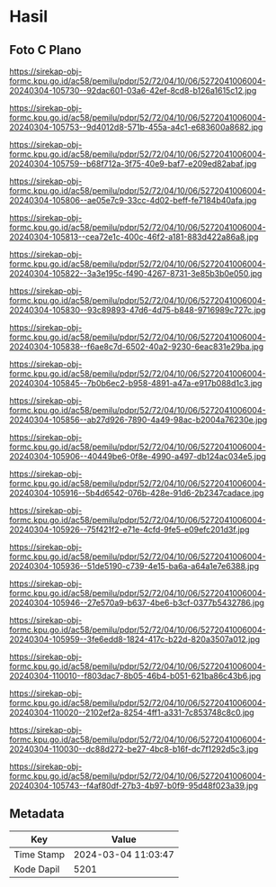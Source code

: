 # Hasil

## Foto C Plano

https://sirekap-obj-formc.kpu.go.id/ac58/pemilu/pdpr/52/72/04/10/06/5272041006004-20240304-105730--92dac601-03a6-42ef-8cd8-b126a1615c12.jpg

https://sirekap-obj-formc.kpu.go.id/ac58/pemilu/pdpr/52/72/04/10/06/5272041006004-20240304-105753--9d4012d8-571b-455a-a4c1-e683600a8682.jpg

https://sirekap-obj-formc.kpu.go.id/ac58/pemilu/pdpr/52/72/04/10/06/5272041006004-20240304-105759--b68f712a-3f75-40e9-baf7-e209ed82abaf.jpg

https://sirekap-obj-formc.kpu.go.id/ac58/pemilu/pdpr/52/72/04/10/06/5272041006004-20240304-105806--ae05e7c9-33cc-4d02-beff-fe7184b40afa.jpg

https://sirekap-obj-formc.kpu.go.id/ac58/pemilu/pdpr/52/72/04/10/06/5272041006004-20240304-105813--cea72e1c-400c-46f2-a181-883d422a86a8.jpg

https://sirekap-obj-formc.kpu.go.id/ac58/pemilu/pdpr/52/72/04/10/06/5272041006004-20240304-105822--3a3e195c-f490-4267-8731-3e85b3b0e050.jpg

https://sirekap-obj-formc.kpu.go.id/ac58/pemilu/pdpr/52/72/04/10/06/5272041006004-20240304-105830--93c89893-47d6-4d75-b848-9716989c727c.jpg

https://sirekap-obj-formc.kpu.go.id/ac58/pemilu/pdpr/52/72/04/10/06/5272041006004-20240304-105838--f6ae8c7d-6502-40a2-9230-6eac831e29ba.jpg

https://sirekap-obj-formc.kpu.go.id/ac58/pemilu/pdpr/52/72/04/10/06/5272041006004-20240304-105845--7b0b6ec2-b958-4891-a47a-e917b088d1c3.jpg

https://sirekap-obj-formc.kpu.go.id/ac58/pemilu/pdpr/52/72/04/10/06/5272041006004-20240304-105856--ab27d926-7890-4a49-98ac-b2004a76230e.jpg

https://sirekap-obj-formc.kpu.go.id/ac58/pemilu/pdpr/52/72/04/10/06/5272041006004-20240304-105906--40449be6-0f8e-4990-a497-db124ac034e5.jpg

https://sirekap-obj-formc.kpu.go.id/ac58/pemilu/pdpr/52/72/04/10/06/5272041006004-20240304-105916--5b4d6542-076b-428e-91d6-2b2347cadace.jpg

https://sirekap-obj-formc.kpu.go.id/ac58/pemilu/pdpr/52/72/04/10/06/5272041006004-20240304-105926--75f421f2-e71e-4cfd-9fe5-e09efc201d3f.jpg

https://sirekap-obj-formc.kpu.go.id/ac58/pemilu/pdpr/52/72/04/10/06/5272041006004-20240304-105936--51de5190-c739-4e15-ba6a-a64a1e7e6388.jpg

https://sirekap-obj-formc.kpu.go.id/ac58/pemilu/pdpr/52/72/04/10/06/5272041006004-20240304-105946--27e570a9-b637-4be6-b3cf-0377b5432786.jpg

https://sirekap-obj-formc.kpu.go.id/ac58/pemilu/pdpr/52/72/04/10/06/5272041006004-20240304-105959--3fe6edd8-1824-417c-b22d-820a3507a012.jpg

https://sirekap-obj-formc.kpu.go.id/ac58/pemilu/pdpr/52/72/04/10/06/5272041006004-20240304-110010--f803dac7-8b05-46b4-b051-621ba86c43b6.jpg

https://sirekap-obj-formc.kpu.go.id/ac58/pemilu/pdpr/52/72/04/10/06/5272041006004-20240304-110020--2102ef2a-8254-4ff1-a331-7c853748c8c0.jpg

https://sirekap-obj-formc.kpu.go.id/ac58/pemilu/pdpr/52/72/04/10/06/5272041006004-20240304-110030--dc88d272-be27-4bc8-b16f-dc7f1292d5c3.jpg

https://sirekap-obj-formc.kpu.go.id/ac58/pemilu/pdpr/52/72/04/10/06/5272041006004-20240304-105743--f4af80df-27b3-4b97-b0f9-95d48f023a39.jpg


## Metadata

| Key        | Value               |
| ---------- | ------------------- |
| Time Stamp | 2024-03-04 11:03:47 |
| Kode Dapil | 5201                |



